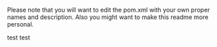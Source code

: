 Please note that you will want to edit the pom.xml with your own proper names and description. Also you might want to make this readme more personal.

test
test <jack>